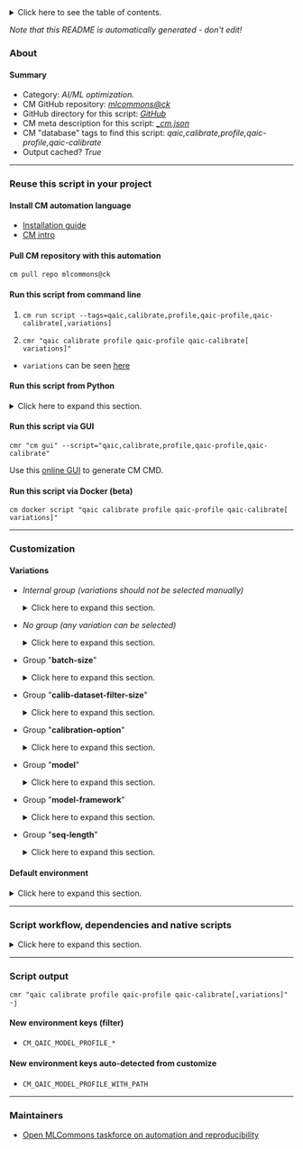 <details>
<summary>Click here to see the table of contents.</summary>

* [About](#about)
* [Summary](#summary)
* [Reuse this script in your project](#reuse-this-script-in-your-project)
  * [ Install CM automation language](#install-cm-automation-language)
  * [ Check CM script flags](#check-cm-script-flags)
  * [ Run this script from command line](#run-this-script-from-command-line)
  * [ Run this script from Python](#run-this-script-from-python)
  * [ Run this script via GUI](#run-this-script-via-gui)
  * [ Run this script via Docker (beta)](#run-this-script-via-docker-(beta))
* [Customization](#customization)
  * [ Variations](#variations)
  * [ Default environment](#default-environment)
* [Script workflow, dependencies and native scripts](#script-workflow-dependencies-and-native-scripts)
* [Script output](#script-output)
* [New environment keys (filter)](#new-environment-keys-(filter))
* [New environment keys auto-detected from customize](#new-environment-keys-auto-detected-from-customize)
* [Maintainers](#maintainers)

</details>

*Note that this README is automatically generated - don't edit!*

### About

#### Summary

* Category: *AI/ML optimization.*
* CM GitHub repository: *[mlcommons@ck](https://github.com/mlcommons/ck/tree/master/cm-mlops)*
* GitHub directory for this script: *[GitHub](https://github.com/mlcommons/ck/tree/master/cm-mlops/script/calibrate-model-for.qaic)*
* CM meta description for this script: *[_cm.json](_cm.json)*
* CM "database" tags to find this script: *qaic,calibrate,profile,qaic-profile,qaic-calibrate*
* Output cached? *True*
___
### Reuse this script in your project

#### Install CM automation language

* [Installation guide](https://github.com/mlcommons/ck/blob/master/docs/installation.md)
* [CM intro](https://doi.org/10.5281/zenodo.8105339)

#### Pull CM repository with this automation

```cm pull repo mlcommons@ck```


#### Run this script from command line

1. `cm run script --tags=qaic,calibrate,profile,qaic-profile,qaic-calibrate[,variations] `

2. `cmr "qaic calibrate profile qaic-profile qaic-calibrate[ variations]" `

* `variations` can be seen [here](#variations)

#### Run this script from Python

<details>
<summary>Click here to expand this section.</summary>

```python

import cmind

r = cmind.access({'action':'run'
                  'automation':'script',
                  'tags':'qaic,calibrate,profile,qaic-profile,qaic-calibrate'
                  'out':'con',
                  ...
                  (other input keys for this script)
                  ...
                 })

if r['return']>0:
    print (r['error'])

```

</details>


#### Run this script via GUI

```cmr "cm gui" --script="qaic,calibrate,profile,qaic-profile,qaic-calibrate"```

Use this [online GUI](https://cKnowledge.org/cm-gui/?tags=qaic,calibrate,profile,qaic-profile,qaic-calibrate) to generate CM CMD.

#### Run this script via Docker (beta)

`cm docker script "qaic calibrate profile qaic-profile qaic-calibrate[ variations]" `

___
### Customization


#### Variations

  * *Internal group (variations should not be selected manually)*
    <details>
    <summary>Click here to expand this section.</summary>

    * `_bert_`
      - Environment variables:
        - *CM_QAIC_MODEL_NAME*: `bert-large`
        - *CM_CREATE_INPUT_BATCH*: `no`
      - Workflow:

    </details>


  * *No group (any variation can be selected)*
    <details>
    <summary>Click here to expand this section.</summary>

    * `_first.#`
      - Workflow:
    * `_resnet50,tf`
      - Environment variables:
        - *CM_QAIC_MODEL_TO_CONVERT*: `calibrate_resnet50_tf`
      - Workflow:

    </details>


  * Group "**batch-size**"
    <details>
    <summary>Click here to expand this section.</summary>

    * `_bs.#`
      - Environment variables:
        - *CM_QAIC_MODEL_BATCH_SIZE*: `#`
        - *CM_CREATE_INPUT_BATCH*: `yes`
      - Workflow:
    * `_bs.1`
      - Environment variables:
        - *CM_QAIC_MODEL_BATCH_SIZE*: `1`
        - *CM_CREATE_INPUT_BATCH*: `yes`
      - Workflow:

    </details>


  * Group "**calib-dataset-filter-size**"
    <details>
    <summary>Click here to expand this section.</summary>

    * `_filter-size.#`
      - Workflow:

    </details>


  * Group "**calibration-option**"
    <details>
    <summary>Click here to expand this section.</summary>

    * `_mlperf.option1`
      - Workflow:
    * `_mlperf.option2`
      - Workflow:

    </details>


  * Group "**model**"
    <details>
    <summary>Click here to expand this section.</summary>

    * `_bert-99`
      - Environment variables:
        - *CM_CALIBRATE_SQUAD*: `yes`
        - *CM_QAIC_COMPILER_ARGS*: ``
        - *CM_QAIC_COMPILER_PARAMS*: `-onnx-define-symbol=batch_size,1 -onnx-define-symbol=seg_length,<<<CM_DATASET_SQUAD_TOKENIZED_MAX_SEQ_LENGTH>>> -input-list-file=<<<CM_DATASET_SQUAD_TOKENIZED_PACKED_FILENAMES_FILE>>> -num-histogram-bins=512 -profiling-threads=<<<CM_HOST_CPU_PHYSICAL_CORES_PER_SOCKET>>>`
        - *CM_QAIC_MODEL_TO_CONVERT*: `calibrate_bert_mlperf`
      - Workflow:
    * `_resnet50`
      - Environment variables:
        - *CM_QAIC_MODEL_NAME*: `resnet50`
        - *CM_CALIBRATE_IMAGENET*: `yes`
        - *CM_QAIC_COMPILER_ARGS*: ``
        - *CM_QAIC_COMPILER_PARAMS*: `-output-node-name=ArgMax -profiling-threads=<<<CM_HOST_CPU_PHYSICAL_CORES_PER_SOCKET>>>`
        - *CM_QAIC_OUTPUT_NODE_NAME*: `-output-node-name=ArgMax`
        - *CM_QAIC_MODEL_TO_CONVERT*: `calibrate_resnet50_tf`
      - Workflow:
    * `_retinanet`
      - Environment variables:
        - *CM_QAIC_MODEL_NAME*: `retinanet`
        - *CM_CALIBRATE_OPENIMAGES*: `yes`
        - *CM_QAIC_COMPILER_ARGS*: ``
        - *CM_QAIC_COMPILER_PARAMS*: `-enable-channelwise -profiling-threads=<<<CM_HOST_CPU_PHYSICAL_CORES_PER_SOCKET>>> -onnx-define-symbol=batch_size,<<<CM_QAIC_MODEL_BATCH_SIZE>>> -node-precision-info=<<<CM_ML_MODEL_RETINANET_QAIC_NODE_PRECISION_INFO_FILE_PATH>>>`
        - *CM_QAIC_MODEL_TO_CONVERT*: `calibrate_retinanet_no_nms_mlperf`
      - Workflow:

    </details>


  * Group "**model-framework**"
    <details>
    <summary>Click here to expand this section.</summary>

    * `_tf`
      - Workflow:

    </details>


  * Group "**seq-length**"
    <details>
    <summary>Click here to expand this section.</summary>

    * `_seq.#`
      - Environment variables:
        - *CM_DATASET_SQUAD_TOKENIZED_MAX_SEQ_LENGTH*: `#`
      - Workflow:
    * `_seq.384`
      - Environment variables:
        - *CM_DATASET_SQUAD_TOKENIZED_MAX_SEQ_LENGTH*: `#`
      - Workflow:

    </details>

#### Default environment

<details>
<summary>Click here to expand this section.</summary>

These keys can be updated via `--env.KEY=VALUE` or `env` dictionary in `@input.json` or using script flags.


</details>

___
### Script workflow, dependencies and native scripts

<details>
<summary>Click here to expand this section.</summary>

  1. ***Read "deps" on other CM scripts from [meta](https://github.com/mlcommons/ck/tree/master/cm-mlops/script/calibrate-model-for.qaic/_cm.json)***
     * detect,cpu
       - CM script: [detect-cpu](https://github.com/mlcommons/ck/tree/master/cm-mlops/script/detect-cpu)
     * get,qaic,apps,sdk
       * CM names: `--adr.['qaic-apps-sdk']...`
       - CM script: [get-qaic-apps-sdk](https://github.com/mlcommons/ck/tree/master/cm-mlops/script/get-qaic-apps-sdk)
     * get,preprocessed,dataset,_calibration,openimages,_for.retinanet.onnx,_NCHW,_fp32,_custom-annotations
       * `if (CM_CALIBRATE_OPENIMAGES  == yes)`
       * CM names: `--adr.['openimages-cal', 'preprocessed-dataset']...`
       - CM script: [get-preprocessed-dataset-openimages](https://github.com/mlcommons/ck/tree/master/cm-mlops/script/get-preprocessed-dataset-openimages)
     * get,dataset,imagenet,preprocessed,_calibration,_for.resnet50,_float32,_rgb32
       * `if (CM_CALIBRATE_IMAGENET  == yes)`
       * CM names: `--adr.['imagenet-cal', 'preprocessed-calibration-dataset']...`
       - CM script: [get-preprocessed-dataset-imagenet](https://github.com/mlcommons/ck/tree/master/cm-mlops/script/get-preprocessed-dataset-imagenet)
     * get,dataset,preprocessed,_calib1,squad,_pickle,_seq-length.384,_packed
       * `if (CM_CALIBRATE_SQUAD  == on)`
       * CM names: `--adr.['squad-cal', 'preprocessed-dataset']...`
       - CM script: [get-preprocessed-dataset-squad](https://github.com/mlcommons/ck/tree/master/cm-mlops/script/get-preprocessed-dataset-squad)
     * get,ml-model
       * CM names: `--adr.['model-src']...`
       - CM script: [get-ml-model-3d-unet-kits19](https://github.com/mlcommons/ck/tree/master/cm-mlops/script/get-ml-model-3d-unet-kits19)
       - CM script: [get-ml-model-abtf-ssd-pytorch](https://github.com/mlcommons/ck/tree/master/cm-mlops/script/get-ml-model-abtf-ssd-pytorch)
       - CM script: [get-ml-model-bert-base-squad](https://github.com/mlcommons/ck/tree/master/cm-mlops/script/get-ml-model-bert-base-squad)
       - CM script: [get-ml-model-bert-large-squad](https://github.com/mlcommons/ck/tree/master/cm-mlops/script/get-ml-model-bert-large-squad)
       - CM script: [get-ml-model-dlrm-terabyte](https://github.com/mlcommons/ck/tree/master/cm-mlops/script/get-ml-model-dlrm-terabyte)
       - CM script: [get-ml-model-efficientnet-lite](https://github.com/mlcommons/ck/tree/master/cm-mlops/script/get-ml-model-efficientnet-lite)
       - CM script: [get-ml-model-gptj](https://github.com/mlcommons/ck/tree/master/cm-mlops/script/get-ml-model-gptj)
       - CM script: [get-ml-model-huggingface-zoo](https://github.com/mlcommons/ck/tree/master/cm-mlops/script/get-ml-model-huggingface-zoo)
       - CM script: [get-ml-model-llama2](https://github.com/mlcommons/ck/tree/master/cm-mlops/script/get-ml-model-llama2)
       - CM script: [get-ml-model-mobilenet](https://github.com/mlcommons/ck/tree/master/cm-mlops/script/get-ml-model-mobilenet)
       - CM script: [get-ml-model-neuralmagic-zoo](https://github.com/mlcommons/ck/tree/master/cm-mlops/script/get-ml-model-neuralmagic-zoo)
       - CM script: [get-ml-model-resnet50](https://github.com/mlcommons/ck/tree/master/cm-mlops/script/get-ml-model-resnet50)
       - CM script: [get-ml-model-retinanet](https://github.com/mlcommons/ck/tree/master/cm-mlops/script/get-ml-model-retinanet)
       - CM script: [get-ml-model-retinanet-nvidia](https://github.com/mlcommons/ck/tree/master/cm-mlops/script/get-ml-model-retinanet-nvidia)
       - CM script: [get-ml-model-rnnt](https://github.com/mlcommons/ck/tree/master/cm-mlops/script/get-ml-model-rnnt)
       - CM script: [get-ml-model-stable-diffusion](https://github.com/mlcommons/ck/tree/master/cm-mlops/script/get-ml-model-stable-diffusion)
       - CM script: [get-ml-model-tiny-resnet](https://github.com/mlcommons/ck/tree/master/cm-mlops/script/get-ml-model-tiny-resnet)
       - CM script: [get-ml-model-using-imagenet-from-model-zoo](https://github.com/mlcommons/ck/tree/master/cm-mlops/script/get-ml-model-using-imagenet-from-model-zoo)
  1. ***Run "preprocess" function from [customize.py](https://github.com/mlcommons/ck/tree/master/cm-mlops/script/calibrate-model-for.qaic/customize.py)***
  1. Read "prehook_deps" on other CM scripts from [meta](https://github.com/mlcommons/ck/tree/master/cm-mlops/script/calibrate-model-for.qaic/_cm.json)
  1. ***Run native script if exists***
     * [run.sh](https://github.com/mlcommons/ck/tree/master/cm-mlops/script/calibrate-model-for.qaic/run.sh)
  1. Read "posthook_deps" on other CM scripts from [meta](https://github.com/mlcommons/ck/tree/master/cm-mlops/script/calibrate-model-for.qaic/_cm.json)
  1. ***Run "postrocess" function from [customize.py](https://github.com/mlcommons/ck/tree/master/cm-mlops/script/calibrate-model-for.qaic/customize.py)***
  1. Read "post_deps" on other CM scripts from [meta](https://github.com/mlcommons/ck/tree/master/cm-mlops/script/calibrate-model-for.qaic/_cm.json)
</details>

___
### Script output
`cmr "qaic calibrate profile qaic-profile qaic-calibrate[,variations]"  -j`
#### New environment keys (filter)

* `CM_QAIC_MODEL_PROFILE_*`
#### New environment keys auto-detected from customize

* `CM_QAIC_MODEL_PROFILE_WITH_PATH`
___
### Maintainers

* [Open MLCommons taskforce on automation and reproducibility](https://github.com/mlcommons/ck/blob/master/docs/taskforce.md)